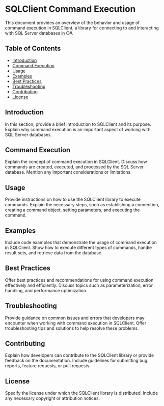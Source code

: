 # SQLClient Command Execution

This document provides an overview of the behavior and usage of command execution in SQLClient, a library for connecting to and interacting with SQL Server databases in C#.

## Table of Contents

- [Introduction](#introduction)
- [Command Execution](#command-execution)
- [Usage](#usage)
- [Examples](#examples)
- [Best Practices](#best-practices)
- [Troubleshooting](#troubleshooting)
- [Contributing](#contributing)
- [License](#license)

## Introduction

In this section, provide a brief introduction to SQLClient and its purpose. Explain why command execution is an important aspect of working with SQL Server databases.

## Command Execution

Explain the concept of command execution in SQLClient. Discuss how commands are created, executed, and processed by the SQL Server database. Mention any important considerations or limitations.

## Usage

Provide instructions on how to use the SQLClient library to execute commands. Explain the necessary steps, such as establishing a connection, creating a command object, setting parameters, and executing the command.

## Examples

Include code examples that demonstrate the usage of command execution in SQLClient. Show how to execute different types of commands, handle result sets, and retrieve data from the database.

## Best Practices

Offer best practices and recommendations for using command execution effectively and efficiently. Discuss topics such as parameterization, error handling, and performance optimization.

## Troubleshooting

Provide guidance on common issues and errors that developers may encounter when working with command execution in SQLClient. Offer troubleshooting tips and solutions to help resolve these problems.

## Contributing

Explain how developers can contribute to the SQLClient library or provide feedback on the documentation. Include guidelines for submitting bug reports, feature requests, or pull requests.

## License

Specify the license under which the SQLClient library is distributed. Include any necessary copyright or attribution notices.
